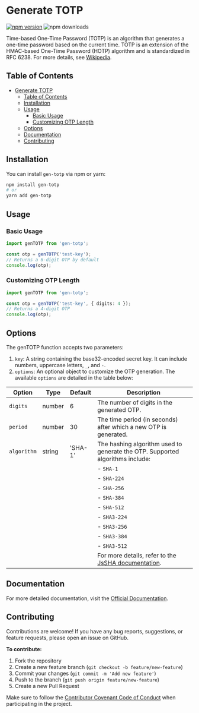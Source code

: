 # Generate TOTP

[![npm version](https://badge.fury.io/js/gen-totp.svg)](https://badge.fury.io/js/gen-totp) 
![npm downloads](https://img.shields.io/npm/dm/gen-totp.svg)

Time-based One-Time Password (TOTP) is an algorithm that generates a one-time password based on the current time. TOTP is an extension of the HMAC-based One-Time Password (HOTP) algorithm and is standardized in RFC 6238. For more details, see [Wikipedia](https://en.wikipedia.org/wiki/Time-based_One-Time_Password).

## Table of Contents

- [Generate TOTP](#generate-totp)
  - [Table of Contents](#table-of-contents)
  - [Installation](#installation)
  - [Usage](#usage)
    - [Basic Usage](#basic-usage)
    - [Customizing OTP Length](#customizing-otp-length)
  - [Options](#options)
  - [Documentation](#documentation)
  - [Contributing](#contributing)

## Installation

You can install `gen-totp` via npm or yarn:

```bash
npm install gen-totp
# or
yarn add gen-totp
```

## Usage

### Basic Usage

```typescript
import genTOTP from 'gen-totp';

const otp = genTOTP('test-key');
// Returns a 6-digit OTP by default
console.log(otp);
```

### Customizing OTP Length
```ts
import genTOTP from 'gen-totp';

const otp = genTOTP('test-key', { digits: 4 });
// Returns a 4-digit OTP
console.log(otp);
```


## Options
The genTOTP function accepts two parameters:

1. `key`: A string containing the base32-encoded secret key. It can include numbers, uppercase letters, `_`, and `-`.
2. `options`: An optional object to customize the OTP generation. The available `options` are detailed in the table below:

| Option     | Type   | Default | Description                                                                                      |
|------------|--------|---------|--------------------------------------------------------------------------------------------------|
| `digits`    | number | 6       | The number of digits in the generated OTP.                                                      |
| `period`    | number | 30      | The time period (in seconds) after which a new OTP is generated.                                |
| `algorithm` | string | 'SHA-1' | The hashing algorithm used to generate the OTP. Supported algorithms include:                  |
|            |        |         | - `SHA-1`                                                                                       |
|            |        |         | - `SHA-224`                                                                                     |
|            |        |         | - `SHA-256`                                                                                     |
|            |        |         | - `SHA-384`                                                                                     |
|            |        |         | - `SHA-512`                                                                                     |
|            |        |         | - `SHA3-224`                                                                                   |
|            |        |         | - `SHA3-256`                                                                                   |
|            |        |         | - `SHA3-384`                                                                                   |
|            |        |         | - `SHA3-512`                                                                                   |
|            |        |         | For more details, refer to the [JsSHA documentation](https://www.npmjs.com/package/jssha).     |


## Documentation
For more detailed documentation, visit the [Official Documentation](https://otp.js.org/#/).


## Contributing
Contributions are welcome! If you have any bug reports, suggestions, or feature requests, please open an issue on GitHub.

**To contribute:**
1. Fork the repository
2. Create a new feature branch (`git checkout -b feature/new-feature`)
3. Commit your changes (`git commit -m 'Add new feature'`)
4. Push to the branch (`git push origin feature/new-feature`)
5. Create a new Pull Request


Make sure to follow the [Contributor Covenant Code of Conduct](./CODE_OF_CONDUCT.md) when participating in the project.